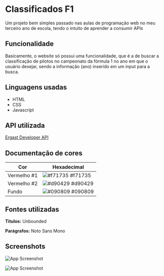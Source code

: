 # Classificados F1

Um projeto bem simples passado nas aulas de programação web no meu terceiro ano de escola, tendo o intuito de aprender a consumir APIs

## Funcionalidade

Basicamente, o website só possui uma funcionalidade, que é a de buscar a classificação de pilotos no campeonato da fórmula 1 no ano em que o usuário desejar, sendo a informação (ano) inserido em um input para a busca.

## Linguagens usadas

- HTML
- CSS
- Javascript

## API utilizada

[Ergast Developer API](https://ergast.com/mrd/)

## Documentação de cores

| Cor         | Hexadecimal                                                      |
| ----------- | ---------------------------------------------------------------- |
| Vermelho #1 | ![#f71735](https://via.placeholder.com/10/f71735?text=+) #f71735 |
| Vermelho #2 | ![#d90429](https://via.placeholder.com/10/d90429?text=+) #d90429 |
| Fundo       | ![#090809](https://via.placeholder.com/10/090809?text=+) #090809 |

## Fontes utilizadas

**Títulos:** Unbounded

**Parágrafos:** Noto Sans Mono


## Screenshots

![App Screenshot](https://private-user-images.githubusercontent.com/102840449/311387317-059a4b4b-e46e-4595-9610-3bc825d2ee70.png?jwt=eyJhbGciOiJIUzI1NiIsInR5cCI6IkpXVCJ9.eyJpc3MiOiJnaXRodWIuY29tIiwiYXVkIjoicmF3LmdpdGh1YnVzZXJjb250ZW50LmNvbSIsImtleSI6ImtleTUiLCJleHAiOjE3MDk5Mzg4NzQsIm5iZiI6MTcwOTkzODU3NCwicGF0aCI6Ii8xMDI4NDA0NDkvMzExMzg3MzE3LTA1OWE0YjRiLWU0NmUtNDU5NS05NjEwLTNiYzgyNWQyZWU3MC5wbmc_WC1BbXotQWxnb3JpdGhtPUFXUzQtSE1BQy1TSEEyNTYmWC1BbXotQ3JlZGVudGlhbD1BS0lBVkNPRFlMU0E1M1BRSzRaQSUyRjIwMjQwMzA4JTJGdXMtZWFzdC0xJTJGczMlMkZhd3M0X3JlcXVlc3QmWC1BbXotRGF0ZT0yMDI0MDMwOFQyMjU2MTRaJlgtQW16LUV4cGlyZXM9MzAwJlgtQW16LVNpZ25hdHVyZT1mYjdiNzY4MjU0MGI5MzM3MGU5MzEwZGVmMGM4Y2UzZmY3ODk2MTlkODVjNmZhZTYxY2MwNGJkODY1NDcyMjgzJlgtQW16LVNpZ25lZEhlYWRlcnM9aG9zdCZhY3Rvcl9pZD0wJmtleV9pZD0wJnJlcG9faWQ9MCJ9.sjhxTriP7rUi3RBATryfnbELJHxpT6mUJVeyUHrfcSs)

![App Screenshot](https://private-user-images.githubusercontent.com/102840449/311387317-059a4b4b-e46e-4595-9610-3bc825d2ee70.png?jwt=eyJhbGciOiJIUzI1NiIsInR5cCI6IkpXVCJ9.eyJpc3MiOiJnaXRodWIuY29tIiwiYXVkIjoicmF3LmdpdGh1YnVzZXJjb250ZW50LmNvbSIsImtleSI6ImtleTUiLCJleHAiOjE3MDk5Mzg4NzQsIm5iZiI6MTcwOTkzODU3NCwicGF0aCI6Ii8xMDI4NDA0NDkvMzExMzg3MzE3LTA1OWE0YjRiLWU0NmUtNDU5NS05NjEwLTNiYzgyNWQyZWU3MC5wbmc_WC1BbXotQWxnb3JpdGhtPUFXUzQtSE1BQy1TSEEyNTYmWC1BbXotQ3JlZGVudGlhbD1BS0lBVkNPRFlMU0E1M1BRSzRaQSUyRjIwMjQwMzA4JTJGdXMtZWFzdC0xJTJGczMlMkZhd3M0X3JlcXVlc3QmWC1BbXotRGF0ZT0yMDI0MDMwOFQyMjU2MTRaJlgtQW16LUV4cGlyZXM9MzAwJlgtQW16LVNpZ25hdHVyZT1mYjdiNzY4MjU0MGI5MzM3MGU5MzEwZGVmMGM4Y2UzZmY3ODk2MTlkODVjNmZhZTYxY2MwNGJkODY1NDcyMjgzJlgtQW16LVNpZ25lZEhlYWRlcnM9aG9zdCZhY3Rvcl9pZD0wJmtleV9pZD0wJnJlcG9faWQ9MCJ9.sjhxTriP7rUi3RBATryfnbELJHxpT6mUJVeyUHrfcSs)
